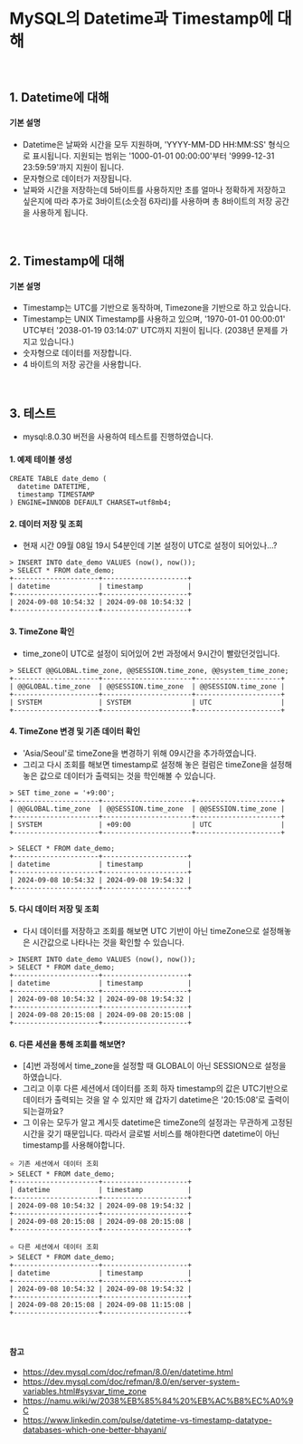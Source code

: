 # MySQL의 Datetime과 Timestamp에 대해

<br>

## 1. Datetime에 대해

#### 기본 설명

- Datetime은 날짜와 시간을 모두 지원하며, 'YYYY-MM-DD HH:MM:SS' 형식으로 표시됩니다. 지원되는 범위는 '1000-01-01 00:00:00'부터 '9999-12-31 23:59:59'까지 지원이 됩니다.
- 문자형으로 데이터가 저장됩니다.
- 날짜와 시간을 저장하는데 5바이트를 사용하지만 초를 얼마나 정확하게 저장하고 싶은지에 따라 추가로 3바이트(소숫점 6자리)를 사용하며 총 8바이트의 저장 공간을 사용하게 됩니다.

<br>

## 2. Timestamp에 대해

#### 기본 설명

- Timestamp는 UTC를 기반으로 동작하며, Timezone을 기반으로 하고 있습니다.
- Timestamp는 UNIX Timestamp를 사용하고 있으며, '1970-01-01 00:00:01' UTC부터 '2038-01-19 03:14:07' UTC까지 지원이 됩니다. (2038년 문제를 가지고 있습니다.)
- 숫자형으로 데이터를 저장합니다.
- 4 바이트의 저장 공간을 사용합니다.

<br>

## 3. 테스트

- mysql:8.0.30 버전을 사용하여 테스트를 진행하였습니다.

#### 1. 예제 테이블 생성

```mysql
CREATE TABLE date_demo ( 
  datetime DATETIME,
  timestamp TIMESTAMP
) ENGINE=INNODB DEFAULT CHARSET=utf8mb4;
```


#### 2. 데이터 저장 및 조회

- 현재 시간 09월 08일 19시 54분인데 기본 설정이 UTC로 설정이 되어있나...?

```mysql
> INSERT INTO date_demo VALUES (now(), now());
> SELECT * FROM date_demo;
+---------------------+---------------------+
| datetime            | timestamp           |
+---------------------+---------------------+
| 2024-09-08 10:54:32 | 2024-09-08 10:54:32 |
+---------------------+---------------------+
```

#### 3. TimeZone 확인

- time_zone이 UTC로 설정이 되어있어 2번 과정에서 9시간이 빨랐던것입니다.

```mysql
> SELECT @@GLOBAL.time_zone, @@SESSION.time_zone, @@system_time_zone;
+---------------------+----------------------+---------------------+
| @@GLOBAL.time_zone  | @@SESSION.time_zone  | @@SESSION.time_zone | 
+---------------------+----------------------+---------------------+
| SYSTEM              | SYSTEM               | UTC                 |   
+---------------------+----------------------+---------------------+
```

#### 4. TimeZone 변경 및 기존 데이터 확인

- 'Asia/Seoul'로 timeZone을 변경하기 위해 09시간을 추가하였습니다.
- 그리고 다시 조회를 해보면 timestamp로 설정해 놓은 컬럼은 timeZone을 설정해놓은 값으로 데이터가 출력되는 것을 학인해볼 수 있습니다.

```mysql
> SET time_zone = '+9:00';
+---------------------+----------------------+---------------------+
| @@GLOBAL.time_zone  | @@SESSION.time_zone  | @@SESSION.time_zone | 
+---------------------+----------------------+---------------------+
| SYSTEM              | +09:00               | UTC                 |   
+---------------------+----------------------+---------------------+

> SELECT * FROM date_demo;
+---------------------+---------------------+
| datetime            | timestamp           |
+---------------------+---------------------+
| 2024-09-08 10:54:32 | 2024-09-08 19:54:32 |
+---------------------+---------------------+
```

#### 5. 다시 데이터 저장 및 조회

- 다시 데이터를 저장하고 조회를 해보면 UTC 기반이 아닌 timeZone으로 설정해놓은 시간값으로 나타나는 것을 확인할 수 있습니다.

```mysql
> INSERT INTO date_demo VALUES (now(), now());
> SELECT * FROM date_demo;
+---------------------+---------------------+
| datetime            | timestamp           |
+---------------------+---------------------+
| 2024-09-08 10:54:32 | 2024-09-08 19:54:32 |
+---------------------+---------------------+
| 2024-09-08 20:15:08 | 2024-09-08 20:15:08 |
+---------------------+---------------------+
```

#### 6. 다른 세션을 통해 조회를 해보면? 

- [4]번 과정에서 time_zone을 설정할 때 GLOBAL이 아닌 SESSION으로 설정을 하였습니다.
- 그리고 이후 다른 세션에서 데이터를 조회 하자 timestamp의 값은 UTC기반으로 데이터가 출력되는 것을 알 수 있지만 왜 갑자기 datetime은 '20:15:08'로 출력이 되는걸까요?
- 그 이유는 모두가 알고 계시듯 datetime은 timeZone의 설정과는 무관하게 고정된 시간을 갖기 때문입니다. 따라서 글로벌 서비스를 해야한다면 datetime이 아닌 timestamp를 사용해야합니다.

```mysql
⭐️ 기존 세션에서 데이터 조회
> SELECT * FROM date_demo;
+---------------------+---------------------+
| datetime            | timestamp           |
+---------------------+---------------------+
| 2024-09-08 10:54:32 | 2024-09-08 19:54:32 |
+---------------------+---------------------+
| 2024-09-08 20:15:08 | 2024-09-08 20:15:08 |
+---------------------+---------------------+

⭐️ 다른 세션에서 데이터 조회
> SELECT * FROM date_demo;
+---------------------+---------------------+
| datetime            | timestamp           |
+---------------------+---------------------+
| 2024-09-08 10:54:32 | 2024-09-08 19:54:32 |
+---------------------+---------------------+
| 2024-09-08 20:15:08 | 2024-09-08 11:15:08 |
+---------------------+---------------------+
```













<br>

#### 참고

- https://dev.mysql.com/doc/refman/8.0/en/datetime.html
- https://dev.mysql.com/doc/refman/8.0/en/server-system-variables.html#sysvar_time_zone
- https://namu.wiki/w/2038%EB%85%84%20%EB%AC%B8%EC%A0%9C
- https://www.linkedin.com/pulse/datetime-vs-timestamp-datatype-databases-which-one-better-bhayani/ 

